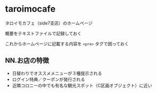 # taroimocafe

タロイモカフェ（side7支店）のホームページ

概要をテキストファイルで記録しておく

これからホームページに記載する内容を `<pre>` タグで囲っておく


## NN.お店の特徴
- 日替わりでオススメメニューが３種提示される
- ログイン特典／クーポンが発行される
- 近隣コロニーの中でも有名な観光スポット（C区画オブジェクト）に近い


## 




